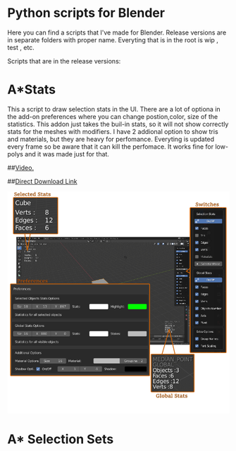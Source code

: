 Python scripts for Blender
========================== 
Here you can find a scripts that I've made for Blender. Release versions are in separate folders with proper name. Everyting that is in the root is wip , test , etc.

Scripts that are in the release versions:

# A*Stats

This a script to draw selection stats in the UI. There are a lot of optiona in the add-on preferences where you can change postion,color, size of the statistics.
This addon just takes the buil-in stats, so it will not show correctly stats for the meshes with modifiers.
I have 2 addional option to show tris and materials, but they are heavy for perfomance. Everyting is updated every frame so be aware that it can kill the perfomace. It works fine for low-polys and it was made just for that.

##[Video.](https://www.youtube.com/watch?v=6Ra_2eng3XE&t=83s)

##[Direct Download Link](https://github.com/YuriyAndropov/blenderPython/raw/master/AStats/AStats.zip)

![Astats](https://github.com/YuriyAndropov/blenderPython/blob/master/img/AStats.png)

# A* Selection Sets
